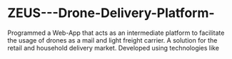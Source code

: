 # ZEUS---Drone-Delivery-Platform-
Programmed a Web-App that acts as an intermediate platform to facilitate the usage of drones as a mail and light freight carrier. A solution for the retail and household delivery market. Developed using technologies like
